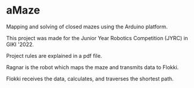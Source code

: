 # aMaze
Mapping and solving of closed mazes using the Arduino platform.

This project was made for the Junior Year Robotics Competition (JYRC) in GIKI '2022.

Project rules are explained in a pdf file.

Ragnar is the robot which maps the maze and transmits data to Flokki.

Flokki receives the data, calculates, and traverses the shortest path.
